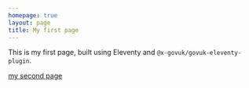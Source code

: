 ```yaml
---
homepage: true
layout: page
title: My first page
---
```

This is my first page, built using Eleventy and `@x-govuk/govuk-eleventy-plugin`.

[my second page](hello)
